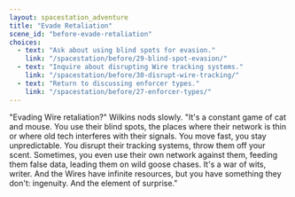 ```yaml
---
layout: spacestation_adventure
title: "Evade Retaliation"
scene_id: "before-evade-retaliation"
choices:
  - text: "Ask about using blind spots for evasion."
    link: "/spacestation/before/29-blind-spot-evasion/"
  - text: "Inquire about disrupting Wire tracking systems."
    link: "/spacestation/before/30-disrupt-wire-tracking/"
  - text: "Return to discussing enforcer types."
    link: "/spacestation/before/27-enforcer-types/"
---
```


"Evading Wire retaliation?" Wilkins nods slowly. "It's a constant game of cat and mouse. You use their blind spots, the places where their network is thin or where old tech interferes with their signals. You move fast, you stay unpredictable. You disrupt their tracking systems, throw them off your scent. Sometimes, you even use their own network against them, feeding them false data, leading them on wild goose chases. It's a war of wits, writer. And the Wires have infinite resources, but you have something they don't: ingenuity. And the element of surprise."

